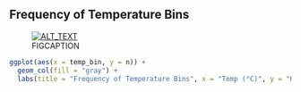 ## Frequency of Temperature Bins

<figure class="float-right">
  <a href="../Frequency_of_Temp_bin.png" target="_blank" title="Select image to open full sized chart">
  <img src="../thumbnail/Frequency_of_Temp_bin.png" alt="ALT_TEXT">
  </a>
  <figcaption>
  FIGCAPTION
  </figcaption>
</figure>




```R
ggplot(aes(x = temp_bin, y = n)) +
  geom_col(fill = "gray") +
  labs(title = "Frequency of Temperature Bins", x = "Temp (°C)", y = "Hours Observed")
```

